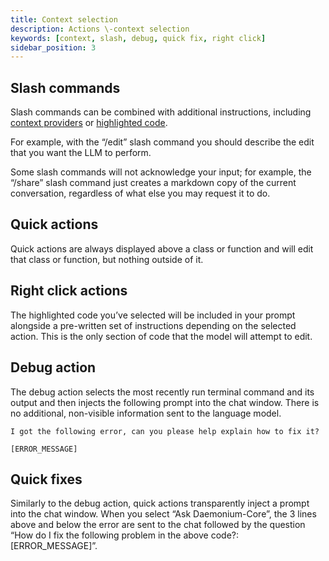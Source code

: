 ```yaml
---
title: Context selection
description: Actions \-context selection
keywords: [context, slash, debug, quick fix, right click]
sidebar_position: 3
---
```


## Slash commands

Slash commands can be combined with additional instructions, including [context providers](chat/context-selection.md) or [highlighted code](chat/context-selection.md).

For example, with the “/edit” slash command you should describe the edit that you want the LLM to perform.

Some slash commands will not acknowledge your input; for example, the “/share” slash command just creates a markdown copy of the current conversation, regardless of what else you may request it to do.

## Quick actions

Quick actions are always displayed above a class or function and will edit that class or function, but nothing outside of it.

## Right click actions

The highlighted code you’ve selected will be included in your prompt alongside a pre-written set of instructions depending on the selected action. This is the only section of code that the model will attempt to edit.

## Debug action

The debug action selects the most recently run terminal command and its output and then injects the following prompt into the chat window. There is no additional, non-visible information sent to the language model.

```
I got the following error, can you please help explain how to fix it?

[ERROR_MESSAGE]
```

## Quick fixes

Similarly to the debug action, quick actions transparently inject a prompt into the chat window. When you select “Ask Daemonium-Core”, the 3 lines above and below the error are sent to the chat followed by the question “How do I fix the following problem in the above code?: [ERROR_MESSAGE]”.
